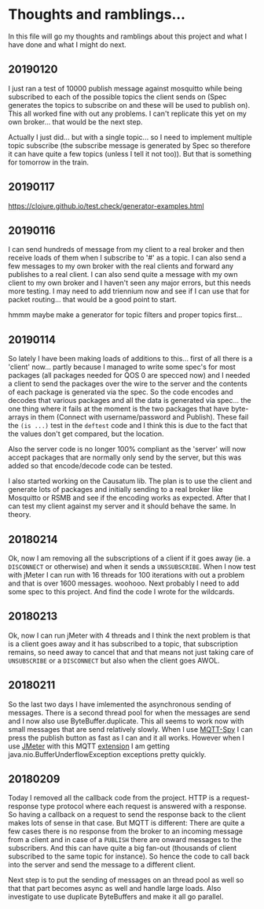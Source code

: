 # Thoughts and ramblings...

In this file will go my thoughts and ramblings about this project and what I have done and what I might do next.

## 20190120

I just ran a test of 10000 publish message against mosquitto while being subscribed to each of the possible topics the client sends on (Spec generates the topics to subscribe on and these will be used to publish on). This all worked fine with out any problems. I can't replicate this yet on my own broker... that would be the next step.

Actually I just did... but with a single topic... so I need to implement multiple topic subscribe (the subscribe message is generated by Spec so therefore it can have quite a few topics (unless I tell it not too)). But that is something for tomorrow in the train. 

## 20190117

https://clojure.github.io/test.check/generator-examples.html


## 20190116

I can send hundreds of message from my client to a real broker and then receive loads of them when I subscribe to '#' as a topic. I can also send a few messages to my own broker with the real clients and forward any publishes to a real client. I can also send quite a message with my own client to my own broker and I haven't seen any major errors, but this needs more testing. I may need to add triennium now and see if I can use that for packet routing... that would be a good point to start.

hmmm maybe make a generator for topic filters and proper topics first...

## 20190114

So lately I have been making loads of additions to this... first of all there is a 'client' now... partly because I managed to write some spec's for most packages (all packages needed for QOS 0 are specced now) and I needed a client to send the packages over the wire to the server and the contents of each package is generated via the spec. So the code encodes and decodes that various packages and all the data is generated via spec... the one thing where it fails at the moment is the two packages that have byte-arrays in them (Connect with username/password and Publish). These fail the ```(is ...)``` test in the ```deftest``` code and I think this is due to the fact that the values don't get compared, but the location.

Also the server code is no longer 100% compliant as the 'server' will now accept packages that are normally only send by the server, but this was added so that encode/decode code can be tested.

I also started working on the Causatum lib. The plan is to use the client and generate lots of packages and initially sending to a real broker like Mosquitto or RSMB and see if the encoding works as expected. After that I can test my client against my server and it should behave the same. In theory.

## 20180214

Ok, now I am removing all the subscriptions of a client if it goes away (ie. a `DISCONNECT` or otherwise) and when it sends a `UNSSUBSCRIBE`. When I now test with jMeter I can run with 16 threads for 100 iterations with out a problem and that is over 1600 messages. woohooo. Next probably I need to add some spec to this project. And find the code I wrote for the wildcards.

## 20180213

Ok, now I can run jMeter with 4 threads and I think the next problem is that is a client goes away and it has subscribed to a topic, that subscription remains, so need away to cancel that and that means not just taking care of `UNSUBSCRIBE` or a `DISCONNECT` but also when the client goes AWOL.

## 20180211

So the last two days I have imlemented the asynchronous sending of messages. There is a second thread pool for when the messages are send and I now also use ByteBuffer.duplicate. This all seems to work now with small messages that are send relatively slowly. When I use [MQTT-Spy](https://github.com/eclipse/paho.mqtt-spy/wiki) I can press the publish button as fast as I can and it all works. However when I use [JMeter](http://jmeter.apache.org/) with this MQTT [extension](https://github.com/emqtt/mqtt-jmeter) I am getting java.nio.BufferUnderflowException exceptions pretty quickly.

## 20180209

Today I removed all the callback code from the project. HTTP is a request-response type protocol where each request is answered with a response. So having a callback on a request to send the response back to the client makes lots of sense in that case. But MQTT is different: There are quite a few cases there is no response from the broker to an incoming message from a client and in case of a `PUBLISH` there are onward messages to the subscribers. And this can have quite a big fan-out (thousands of client subscribed to the same topic for instance). So hence the code to call back into the server and send the message to a different client.

Next step is to put the sending of messages on an thread pool as well so that that part becomes async as well and handle large loads. Also investigate to use duplicate ByteBuffers and make it all go parallel.
